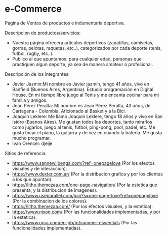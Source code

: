 # e-Commerce
Pagina de Ventas de productos e indumentaria deportiva.

Descripcion de productos/servicios:
- Nuestra página ofrecera artículos deportivos (zapatillas, camisetas, gorras, pelotas, raquetas, etc..), categorizados por cada deporte (tenis, futbol, rugby, etc..).
- Publico al que apuntamos: para cualquier edad, personas que practiquen algun deporte, ya sea de manera amateur o profesional.

Descripción de los integrantes:
- Javier Jazmin:Mi nombre es Javier jazmín, tengo 41 años, vivo en Banfield (Buenos Aires, Argentina). Estudio programación en Digital House. En mi tiempo libre juego al Tenis y me encanta cocinar para mi familia y amigos.
- Jean Pérez Peralta: Mi nombre es Jean Pérez Peralta, 43 años, de Cartagena - Colombia. Aficionado al Basket y a la Bici.
- Joaquin Leklere: Me llamo Joaquin Leklere, tengo 18 años y vivo en San Isidro (Buenos Aires). Me gustan todos los deportes, tanto mirarlos como jugarlos, juego al tenis, fútbol, ping-pong, pool, padel, etc. Me gusta tocar el piano, la guitarra y de vez en cuando la bateria. Me gusta mucho programar.
- Ivan Orencel: djeije

Sitios de referencia: 
- https://www.sannewijbenga.com/?ref=onepagelove (Por los efectos visuales y de interaccion).
- https://www.dexter.com.ar/ (Por la distribucion grafica y por los clientes a los que apuntan).
- https://litho.themezaa.com/one-page-navigation/ (Por la estetica que presenta, y la distribucion de imagenes).
- https://www.useparallel.com/join?s=one-page-love?ref=onepagelove (Por la combinacion de los colores).
- https://litho.themezaa.com/ (Por los efectos visuales, y la estetica).
- https://www.nixon.com/ (Por las funcionalidades implementadas, y por la estetica).
- https://www.orca.com/en-gb/m/summer-essentials (Por las funcionalidades implementadas).

